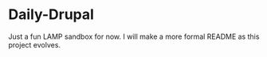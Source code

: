 # Daily-Drupal

Just a fun LAMP sandbox for now. I will make a more formal README as this project evolves. 
